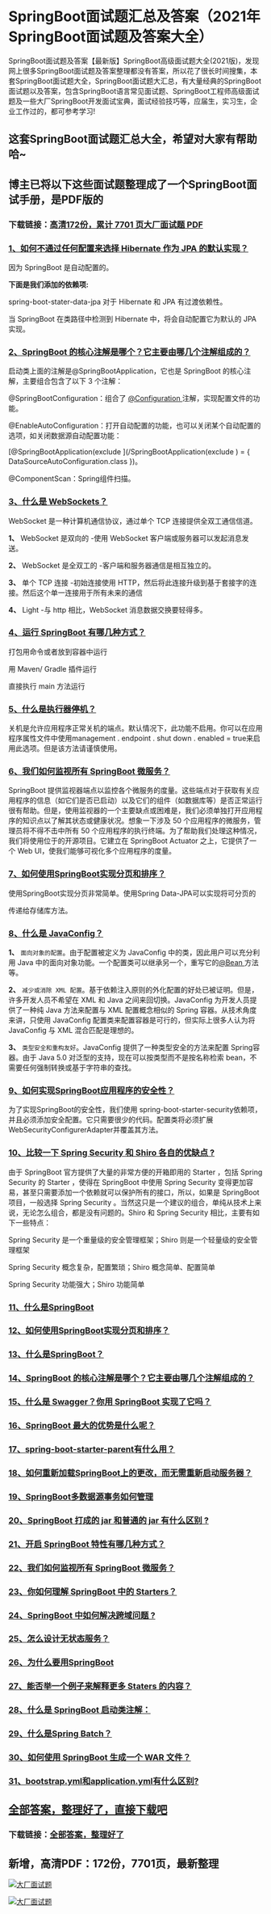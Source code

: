 # SpringBoot面试题汇总及答案（2021年SpringBoot面试题及答案大全）

SpringBoot面试题及答案【最新版】SpringBoot高级面试题大全(2021版)，发现网上很多SpringBoot面试题及答案整理都没有答案，所以花了很长时间搜集，本套SpringBoot面试题大全，SpringBoot面试题大汇总，有大量经典的SpringBoot面试题以及答案，包含SpringBoot语言常见面试题、SpringBoot工程师高级面试题及一些大厂SpringBoot开发面试宝典，面试经验技巧等，应届生，实习生，企业工作过的，都可参考学习!

## 这套SpringBoot面试题汇总大全，希望对大家有帮助哈~ 

## 博主已将以下这些面试题整理成了一个SpringBoot面试手册，是PDF版的

### 下载链接：[高清172份，累计 7701 页大厂面试题  PDF](https://github.com/javatechnorth/javanorth-itbooks/blob/master/docs/index.md)


### [1、如何不通过任何配置来选择 Hibernate 作为 JPA 的默认实现？](https://gitee.com/souyunku/NewDevBooks/blob/master/docs/SpringBoot/SpringBoot面试题汇总及答案（2021年SpringBoot面试题及答案大全）.md#1如何不通过任何配置来选择-hibernate-作为-jpa-的默认实现)  


因为 SpringBoot 是自动配置的。

**下面是我们添加的依赖项:**

spring-boot-stater-data-jpa 对于 Hibernate 和 JPA 有过渡依赖性。

当 SpringBoot 在类路径中检测到 Hibernate 中，将会自动配置它为默认的 JPA 实现。


### [2、SpringBoot 的核心注解是哪个？它主要由哪几个注解组成的？](https://gitee.com/souyunku/NewDevBooks/blob/master/docs/SpringBoot/SpringBoot面试题汇总及答案（2021年SpringBoot面试题及答案大全）.md#2springboot-的核心注解是哪个它主要由哪几个注解组成的)  


启动类上面的注解是@SpringBootApplication，它也是 SpringBoot 的核心注解，主要组合包含了以下 3 个注解：

@SpringBootConfiguration：组合了 [@Configuration ](/Configuration ) 注解，实现配置文件的功能。

@EnableAutoConfiguration：打开自动配置的功能，也可以关闭某个自动配置的选项，如关闭数据源自动配置功能：

[@SpringBootApplication(exclude ](/SpringBootApplication(exclude ) = { DataSourceAutoConfiguration.class })。

@ComponentScan：Spring组件扫描。


### [3、什么是 WebSockets？](https://gitee.com/souyunku/NewDevBooks/blob/master/docs/SpringBoot/SpringBoot面试题汇总及答案（2021年SpringBoot面试题及答案大全）.md#3什么是-websockets)  


WebSocket 是一种计算机通信协议，通过单个 TCP 连接提供全双工通信信道。

**1、** WebSocket 是双向的 -使用 WebSocket 客户端或服务器可以发起消息发送。

**2、** WebSocket 是全双工的 -客户端和服务器通信是相互独立的。

**3、** 单个 TCP 连接 -初始连接使用 HTTP，然后将此连接升级到基于套接字的连接。然后这个单一连接用于所有未来的通信

**4、** Light -与 http 相比，WebSocket 消息数据交换要轻得多。


### [4、运行 SpringBoot 有哪几种方式？](https://gitee.com/souyunku/NewDevBooks/blob/master/docs/SpringBoot/SpringBoot面试题汇总及答案（2021年SpringBoot面试题及答案大全）.md#4运行-springboot-有哪几种方式)  


打包用命令或者放到容器中运行

用 Maven/ Gradle 插件运行

直接执行 main 方法运行


### [5、什么是执行器停机？](https://gitee.com/souyunku/NewDevBooks/blob/master/docs/SpringBoot/SpringBoot面试题汇总及答案（2021年SpringBoot面试题及答案大全）.md#5什么是执行器停机)  


关机是允许应用程序正常关机的端点。默认情况下，此功能不启用。你可以在应用程序属性文件中使用management . endpoint . shut down . enabled = true来启用此选项。但是该方法请谨慎使用。


### [6、我们如何监视所有 SpringBoot 微服务？](https://gitee.com/souyunku/NewDevBooks/blob/master/docs/SpringBoot/SpringBoot面试题汇总及答案（2021年SpringBoot面试题及答案大全）.md#6我们如何监视所有-springboot-微服务)  


SpringBoot 提供监视器端点以监控各个微服务的度量。这些端点对于获取有关应用程序的信息（如它们是否已启动）以及它们的组件（如数据库等）是否正常运行很有帮助。但是，使用监视器的一个主要缺点或困难是，我们必须单独打开应用程序的知识点以了解其状态或健康状况。想象一下涉及 50 个应用程序的微服务，管理员将不得不击中所有 50 个应用程序的执行终端。为了帮助我们处理这种情况，我们将使用位于的开源项目。它建立在 SpringBoot Actuator 之上，它提供了一个 Web UI，使我们能够可视化多个应用程序的度量。


### [7、如何使用SpringBoot实现分页和排序？](https://gitee.com/souyunku/NewDevBooks/blob/master/docs/SpringBoot/SpringBoot面试题汇总及答案（2021年SpringBoot面试题及答案大全）.md#7如何使用springboot实现分页和排序)  


使用SpringBoot实现分页非常简单。使用Spring Data-JPA可以实现将可分页的

传递给存储库方法。


### [8、什么是 JavaConfig？](https://gitee.com/souyunku/NewDevBooks/blob/master/docs/SpringBoot/SpringBoot面试题汇总及答案（2021年SpringBoot面试题及答案大全）.md#8什么是-javaconfig)  


**1、** `面向对象的配置`。由于配置被定义为 JavaConfig 中的类，因此用户可以充分利用 Java 中的面向对象功能。一个配置类可以继承另一个，重写它的[@Bean ](/Bean ) 方法等。

**2、** `减少或消除 XML 配置`。基于依赖注入原则的外化配置的好处已被证明。但是，许多开发人员不希望在 XML 和 Java 之间来回切换。JavaConfig 为开发人员提供了一种纯 Java 方法来配置与 XML 配置概念相似的 Spring 容器。从技术角度来讲，只使用 JavaConfig 配置类来配置容器是可行的，但实际上很多人认为将JavaConfig 与 XML 混合匹配是理想的。

**3、** `类型安全和重构友好`。JavaConfig 提供了一种类型安全的方法来配置 Spring容器。由于 Java 5.0 对泛型的支持，现在可以按类型而不是按名称检索 bean，不需要任何强制转换或基于字符串的查找。


### [9、如何实现SpringBoot应用程序的安全性？](https://gitee.com/souyunku/NewDevBooks/blob/master/docs/SpringBoot/SpringBoot面试题汇总及答案（2021年SpringBoot面试题及答案大全）.md#9如何实现springboot应用程序的安全性)  


为了实现SpringBoot的安全性，我们使用 spring-boot-starter-security依赖项，并且必须添加安全配置。它只需要很少的代码。配置类将必须扩展WebSecurityConfigurerAdapter并覆盖其方法。


### [10、比较一下 Spring Security 和 Shiro 各自的优缺点 ?](https://gitee.com/souyunku/NewDevBooks/blob/master/docs/SpringBoot/SpringBoot面试题汇总及答案（2021年SpringBoot面试题及答案大全）.md#10比较一下-spring-security-和-shiro-各自的优缺点-)  


由于 SpringBoot 官方提供了大量的非常方便的开箱即用的 Starter ，包括 Spring Security 的 Starter ，使得在 SpringBoot 中使用 Spring Security 变得更加容易，甚至只需要添加一个依赖就可以保护所有的接口，所以，如果是 SpringBoot 项目，一般选择 Spring Security 。当然这只是一个建议的组合，单纯从技术上来说，无论怎么组合，都是没有问题的。Shiro 和 Spring Security 相比，主要有如下一些特点：

Spring Security 是一个重量级的安全管理框架；Shiro 则是一个轻量级的安全管理框架

Spring Security 概念复杂，配置繁琐；Shiro 概念简单、配置简单

Spring Security 功能强大；Shiro 功能简单


### [11、什么是SpringBoot](https://gitee.com/souyunku/NewDevBooks/blob/master/docs/SpringBoot/SpringBoot面试题汇总及答案（2021年SpringBoot面试题及答案大全）.md#11什么是springboot)  

### [12、如何使用SpringBoot实现分页和排序？](https://gitee.com/souyunku/NewDevBooks/blob/master/docs/SpringBoot/SpringBoot面试题汇总及答案（2021年SpringBoot面试题及答案大全）.md#12如何使用springboot实现分页和排序)  

### [13、什么是SpringBoot？](https://gitee.com/souyunku/NewDevBooks/blob/master/docs/SpringBoot/SpringBoot面试题汇总及答案（2021年SpringBoot面试题及答案大全）.md#13什么是springboot)  

### [14、SpringBoot 的核心注解是哪个？它主要由哪几个注解组成的？](https://gitee.com/souyunku/NewDevBooks/blob/master/docs/SpringBoot/SpringBoot面试题汇总及答案（2021年SpringBoot面试题及答案大全）.md#14springboot-的核心注解是哪个它主要由哪几个注解组成的)  

### [15、什么是 Swagger？你用 SpringBoot 实现了它吗？](https://gitee.com/souyunku/NewDevBooks/blob/master/docs/SpringBoot/SpringBoot面试题汇总及答案（2021年SpringBoot面试题及答案大全）.md#15什么是-swagger你用-springboot-实现了它吗)  

### [16、SpringBoot 最大的优势是什么呢？](https://gitee.com/souyunku/NewDevBooks/blob/master/docs/SpringBoot/SpringBoot面试题汇总及答案（2021年SpringBoot面试题及答案大全）.md#16springboot-最大的优势是什么呢)  

### [17、spring-boot-starter-parent有什么用？](https://gitee.com/souyunku/NewDevBooks/blob/master/docs/SpringBoot/SpringBoot面试题汇总及答案（2021年SpringBoot面试题及答案大全）.md#17spring-boot-starter-parent有什么用)  

### [18、如何重新加载SpringBoot上的更改，而无需重新启动服务器？](https://gitee.com/souyunku/NewDevBooks/blob/master/docs/SpringBoot/SpringBoot面试题汇总及答案（2021年SpringBoot面试题及答案大全）.md#18如何重新加载springboot上的更改而无需重新启动服务器)  

### [19、SpringBoot多数据源事务如何管理](https://gitee.com/souyunku/NewDevBooks/blob/master/docs/SpringBoot/SpringBoot面试题汇总及答案（2021年SpringBoot面试题及答案大全）.md#19springboot多数据源事务如何管理)  

### [20、SpringBoot 打成的 jar 和普通的 jar 有什么区别 ?](https://gitee.com/souyunku/NewDevBooks/blob/master/docs/SpringBoot/SpringBoot面试题汇总及答案（2021年SpringBoot面试题及答案大全）.md#20springboot-打成的-jar-和普通的-jar-有什么区别-)  

### [21、开启 SpringBoot 特性有哪几种方式？](https://gitee.com/souyunku/NewDevBooks/blob/master/docs/SpringBoot/SpringBoot面试题汇总及答案（2021年SpringBoot面试题及答案大全）.md#21开启-springboot-特性有哪几种方式)  

### [22、我们如何监视所有 SpringBoot 微服务？](https://gitee.com/souyunku/NewDevBooks/blob/master/docs/SpringBoot/SpringBoot面试题汇总及答案（2021年SpringBoot面试题及答案大全）.md#22我们如何监视所有-springboot-微服务)  

### [23、你如何理解 SpringBoot 中的 Starters？](https://gitee.com/souyunku/NewDevBooks/blob/master/docs/SpringBoot/SpringBoot面试题汇总及答案（2021年SpringBoot面试题及答案大全）.md#23你如何理解-springboot-中的-starters)  

### [24、SpringBoot 中如何解决跨域问题 ?](https://gitee.com/souyunku/NewDevBooks/blob/master/docs/SpringBoot/SpringBoot面试题汇总及答案（2021年SpringBoot面试题及答案大全）.md#24springboot-中如何解决跨域问题-)  

### [25、怎么设计无状态服务？](https://gitee.com/souyunku/NewDevBooks/blob/master/docs/SpringBoot/SpringBoot面试题汇总及答案（2021年SpringBoot面试题及答案大全）.md#25怎么设计无状态服务)  

### [26、为什么要用SpringBoot](https://gitee.com/souyunku/NewDevBooks/blob/master/docs/SpringBoot/SpringBoot面试题汇总及答案（2021年SpringBoot面试题及答案大全）.md#26为什么要用springboot)  

### [27、能否举一个例子来解释更多 Staters 的内容？](https://gitee.com/souyunku/NewDevBooks/blob/master/docs/SpringBoot/SpringBoot面试题汇总及答案（2021年SpringBoot面试题及答案大全）.md#27能否举一个例子来解释更多-staters-的内容)  

### [28、什么是 SpringBoot 启动类注解：](https://gitee.com/souyunku/NewDevBooks/blob/master/docs/SpringBoot/SpringBoot面试题汇总及答案（2021年SpringBoot面试题及答案大全）.md#28什么是-springboot-启动类注解：)  

### [29、什么是Spring Batch？](https://gitee.com/souyunku/NewDevBooks/blob/master/docs/SpringBoot/SpringBoot面试题汇总及答案（2021年SpringBoot面试题及答案大全）.md#29什么是spring-batch)  

### [30、如何使用 SpringBoot 生成一个 WAR 文件？](https://gitee.com/souyunku/NewDevBooks/blob/master/docs/SpringBoot/SpringBoot面试题汇总及答案（2021年SpringBoot面试题及答案大全）.md#30如何使用-springboot-生成一个-war-文件)  

### [31、bootstrap.yml和application.yml有什么区别?](https://gitee.com/souyunku/NewDevBooks/blob/master/docs/SpringBoot/SpringBoot面试题汇总及答案（2021年SpringBoot面试题及答案大全）.md#31bootstrapyml和applicationyml有什么区别)  





## [全部答案，整理好了，直接下载吧](https://gitee.com/souyunku/DevBooks/blob/master/docs/daan.md)

### 下载链接：[全部答案，整理好了](https://gitee.com/souyunku/NewDevBooks/blob/master/docs/daan.md)




## 新增，高清PDF：172份，7701页，最新整理

[![大厂面试题](https://www.souyunku.com/wp-content/uploads/weixin/mst.png "架构师专栏")](https://github.com/javatechnorth/javanorth-itbooks/blob/master/image/面试题.png "架构师专栏")

[![大厂面试题](https://github.com/javatechnorth/javanorth-itbooks/blob/master/image/面试题.png "架构师专栏")](https://github.com/javatechnorth/javanorth-itbooks/blob/master/image/面试题.png "架构师专栏")

